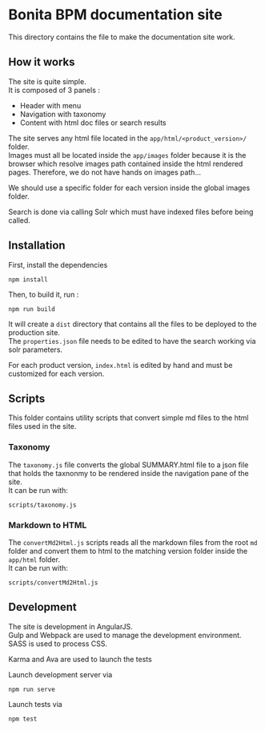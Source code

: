 # Bonita BPM documentation site

This directory contains the file to make the documentation site work.

## How it works

The site is quite simple.  
It is composed of 3 panels :
 * Header with menu
 * Navigation with taxonomy
 * Content with html doc files or search results

The site serves any html file located in the `app/html/<product_version>/` folder.  
Images must all be located inside the `app/images` folder because it is the browser which resolve images path contained inside the html rendered pages. Therefore, we do not have hands on images path...

We should use a specific folder for each version inside the global images folder.

Search is done via calling Solr which must have indexed files before being called.

## Installation

First, install the dependencies
   
    npm install

Then, to build it, run :

    npm run build

It will create a `dist` directory that contains all the files to be deployed to the production site.  
The `properties.json` file needs to be edited to have the search working via solr parameters.

For each product version, `index.html` is edited by hand and must be customized for each version.

## Scripts

This folder contains utility scripts that convert simple md files to the html files used in the site.

### Taxonomy

The `taxonomy.js` file converts the global SUMMARY.html file to a json file that holds the taxnonmy to be rendered inside the navigation pane of the site.  
It can be run with:

    scripts/taxonomy.js

### Markdown to HTML 

The `convertMd2Html.js` scripts reads all the markdown files from the root `md` folder and convert them to html to the matching version folder inside the `app/html` folder.  
It can be run with:

    scripts/convertMd2Html.js

## Development

The site is development in AngularJS.  
Gulp and Webpack are used to manage the development environment.
SASS is used to process CSS.

Karma and Ava are used to launch the tests

Launch development server via
  
    npm run serve

Launch tests via

    npm test
